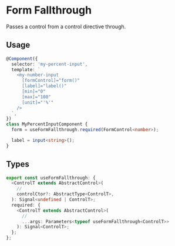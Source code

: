 <!-- todo: better docs -->

# Form Fallthrough

Passes a control from a control directive through.

## Usage

```ts
@Component({
  selector: 'my-percent-input',
  template: `
    <my-number-input
      [formControl]="form()"
      [label]="label()"
      [min]="0"
      [max]="100"
      [unit]="'%'"
    />
  `,
})
class MyPercentInputComponent {
  form = useFormFallthrough.required(FormControl<number>);

  label = input<string>();
}
```

## Types

```ts
export const useFormFallthrough: {
  <ControlT extends AbstractControl>(
    //
    controlCtor?: AbstractType<ControlT>,
  ): Signal<undefined | ControlT>;
  required: {
    <ControlT extends AbstractControl>(
      //
      ...args: Parameters<typeof useFormFallthrough<ControlT>>
    ): Signal<ControlT>;
  };
};
```
